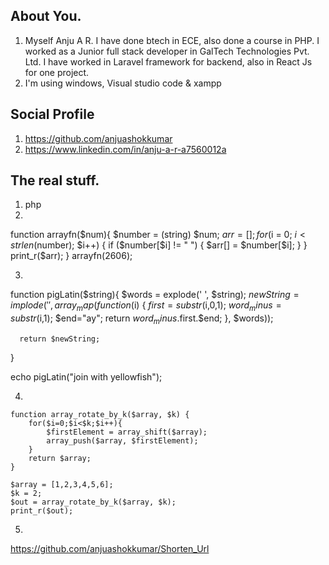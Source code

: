 ## About You.

 1. Myself Anju A R. I have done btech in ECE, also done a course in PHP. I worked as a Junior full stack developer in GalTech Technologies Pvt. Ltd. I have worked in Laravel framework for backend, also in React Js for one project. 
 2. I'm using windows, Visual studio code & xampp

## Social Profile
 1. https://github.com/anjuashokkumar
 2. https://www.linkedin.com/in/anju-a-r-a7560012a

## The real stuff.
 1. php
 2. 
 
   function arrayfn($num){
      $number = (string) $num;
      $arr = [];
      for ($i = 0; $i < strlen($number); $i++) {
         if ($number[$i] != " ") { 
         $arr[] = $number[$i]; 
         }        
      }
      print_r($arr); 
   }
   arrayfn(2606);

 
 3. 
 
   function pigLatin($string){
      $words = explode(' ', $string);
      $newString = implode(' ', array_map(function($i) {
         $first=substr($i,0,1);
         $word_minus=substr($i,1);
         $end="ay";
         return $word_minus.$first.$end;
      }, $words));

      return $newString;	
   }

   echo pigLatin("join with yellowfish");

 4. 
 
	function array_rotate_by_k($array, $k) {     
		for($i=0;$i<$k;$i++){
			$firstElement = array_shift($array);
			array_push($array, $firstElement);
		}
		return $array;
	}
	
	$array = [1,2,3,4,5,6];
	$k = 2;
	$out = array_rotate_by_k($array, $k);
	print_r($out);

 5. 
 https://github.com/anjuashokkumar/Shorten_Url
 

